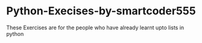 # Python-Execises-by-smartcoder555
These Exercises are for the people who have already learnt upto lists in python
